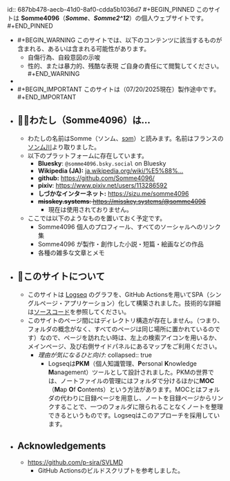 id:: 687bb478-aecb-41d0-8af0-cdda5b1036d7
#+BEGIN_PINNED
このサイトは **Somme4096**（*__Somme__*、*__Somme2^12__*）の個人ウェブサイトです。
#+END_PINNED

- #+BEGIN_WARNING
  このサイトでは、以下のコンテンツに該当するものが含まれる、あるいは含まれる可能性があります。
  - 自傷行為、自殺意図の示唆
  - 性的、または暴力的、残酷な表現
  ご自身の責任にて閲覧してください。
  #+END_WARNING
-
- #+BEGIN_IMPORTANT
  このサイトは（07/20/2025現在）製作途中です。
  #+END_IMPORTANT
- ## 🍄‍🟫わたし（Somme4096）は...
	- わたしの名前はSomme（ソンム、[sɔm](https://en.wikipedia.org/wiki/Help:IPA/French)）と読みます。名前はフランスの[ソンム川](https://ja.wikipedia.org/wiki/%E3%82%BD%E3%83%B3%E3%83%A0%E5%B7%9D)より取りました。
	- 以下のプラットフォームに存在しています。
		- **Bluesky**: ‪``@somme4096.bsky.social‬`` on Bluesky
		- **Wikipedia (JA):** [ja.wikipedia.org/wiki/%E5%88%...](https://ja.wikipedia.org/wiki/利用者:Somme4096)
		- **github:** https://github.com/Somme4096/
		- **pixiv**: https://www.pixiv.net/users/113286592
		- **しづかなインターネット:** https://sizu.me/somme4096
		- ~~**misskey.systems**: https://misskey.systems/@somme4096~~
			- 現在は使用されておりません。
	- ここでは以下のようなものを置いておく予定です。
		- Somme4096 個人のプロフィール、すべてのソーシャルへのリンク集
		- Somme4096 が製作・創作した小説・短篇・絵画などの作品
		- 各種の雑多な文章とメモ
- ## 🍞このサイトについて
	- このサイトは [Logseq](https://logseq.com/) のグラフを、GitHub Actionsを用いてSPA（シングルページ・アプリケーション）化して構築されました。技術的な詳細は[ソースコード](https://github.com/Somme4096/website)を参照してください。
	- このサイトのページ間にはディレクトリ構造が存在しません。（つまり、フォルダの概念がなく、すべてのページは同じ場所に置かれているのです）なので、ページを訪れたい時は、左上の検索アイコンを用いるか、メインページ、及び右側サイドパネルにあるマップをご利用ください。
		- *理由が気になるひと向け:*
		  collapsed:: true
			- Logseqは**PKM**（個人知識管理、**P**ersonal **K**nowledge **M**anagement）ツールとして設計されました。PKMの世界では、ノートファイルの管理にはフォルダで分けるほかに**MOC**（**M**ap **O**f **C**ontents）という方法があります。MOCとはフォルダの代わりに目録ページを用意し、ノートを目録ページからリンクすることで、一つのフォルダに限られることなくノートを整理できるというものです。Logseqはこのアプローチを採用しています。
- ## Acknowledgements
	- https://github.com/p-sira/SVLMD
		- GitHub Actionsのビルドスクリプトを参考しました。